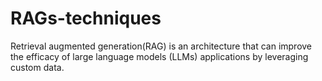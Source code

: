 # RAGs-techniques
Retrieval augmented generation(RAG) is an architecture that can improve the efficacy of large language models (LLMs) applications by leveraging custom data.
